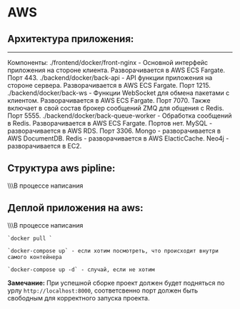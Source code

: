 

# AWS

## Архитектура приложения:
***
Компоненты:
./frontend/docker/front-nginx - Основной интерфейс приложения на стороне клиента. Разворачивается в AWS ECS Fargate. Порт 443.
./backend/docker/back-api - API функции приложения на стороне сервера. Разворачивается в AWS ECS Fargate. Порт 1215.
./backend/docker/back-ws - Функции WebSocket для обмена пакетами с клиентом. Разворачивается в AWS ECS Fargate. Порт 7070.
							Также включает в свой состав брокер сообщений ZMQ для общения с Redis. Порт 5555.
./backend/docker/back-queue-worker - Обработка сообщений в Redis. Разворачивается в AWS ECS Fargate. Портов нет.
MySQL - разворачивается в AWS RDS. Порт 3306.
Mongo - разворачивается в AWS DocumentDB.
Redis - разворачивается в AWS ElacticCache.
Neo4j - разворачивается в EC2. 


## Структура aws pipline:

\\\\\В процессе написания

## Деплой приложения на aws:

\\\\\В процессе написания
```
`docker pull `

`docker-compose up` - если хотим посмотреть, что происходит внутри самого контейнера

`docker-compose up -d` - случай, если не хотим
```

**Замечание:** При успешной сборке проект должен будет подняться по урлу `http://localhost:8000`, соответсвенно порт должен быть свободным для корректного запуска проекта.


